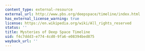 ```yaml
---
content_type: external-resource
external_url: http://www.pbs.org/deepspace/timeline/index.html
has_external_license_warning: true
license: https://en.wikipedia.org/wiki/All_rights_reserved
status: ''
title: Mysteries of Deep Space Timeline
uid: f4c7ddd3-e774-4cd0-9fa6-e08394bed875
wayback_url: ''
---
```

